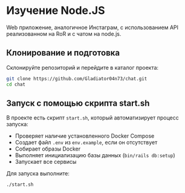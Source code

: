 # Изучение Node.JS
Web приложение, аналогичное Инстаграм, с использованием API реализованном на RoR и с чатом на node.js.

## Клонирование и подготовка

Склонируйте репозиторий и перейдите в каталог проекта:

```bash
git clone https://github.com/Gladiator04n73/chat.git
cd chat
```

## Запуск с помощью скрипта start.sh

В проекте есть скрипт `start.sh`, который автоматизирует процесс запуска:

- Проверяет наличие установленного Docker Compose
- Создает файл `.env` из `env.example`, если он отсутствует
- Собирает образы Docker
- Выполняет инициализацию базы данных (`bin/rails db:setup`)
- Запускает все сервисы

Для запуска выполните:

```bash
./start.sh
```

